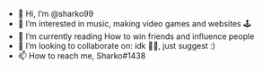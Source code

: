 - 👋 Hi, I’m @sharko99
- 👀 I’m interested in music, making video games and websites 🕹️
- 🌱 I’m currently reading How to win friends and influence people
- 💞️ I’m looking to collaborate on: idk 🤷‍♂️, just suggest :)
- 📫 How to reach me, Sharko#1438

<!---
sharko99/sharko99 is a ✨ special ✨ repository because its `README.md` (this file) appears on your GitHub profile.
You can click the Preview link to take a look at your changes.
--->
